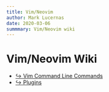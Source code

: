```yaml
---
title: Vim/Neovim
author: Mark Lucernas
date: 2020-03-06
summmary: Vim/Neovim wiki
---
```



# Vim/Neovim Wiki

- [↪ Vim Command Line Commands](commands/index)
- [↪ Plugins](plugins/index)
